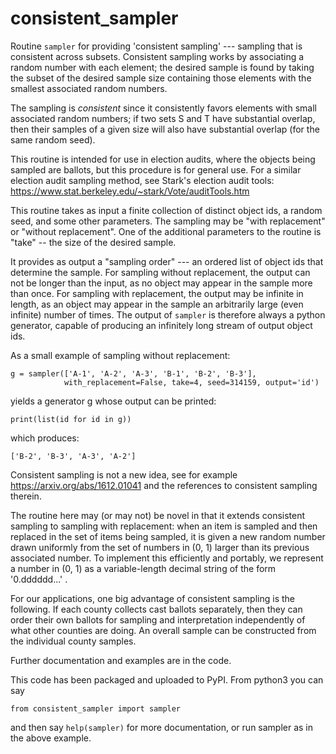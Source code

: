 # consistent_sampler
Routine ``sampler`` for providing 'consistent sampling' --- sampling that is
consistent across subsets.  Consistent sampling works by associating a random number with
each element; the desired sample is found by taking the subset of the desired sample size
containing those elements with the smallest associated random numbers.  

The sampling is *consistent* since it consistently favors elements with small associated
random numbers; if two sets S and T have substantial overlap, then their samples of a given 
size will also have substantial overlap (for the same random seed).

This routine is intended for use in election audits,
where the objects being sampled are ballots, but this procedure
is for general use.  For a similar election audit sampling method,
see Stark's election audit tools:
   https://www.stat.berkeley.edu/~stark/Vote/auditTools.htm

This routine takes as input a finite collection of distinct object ids, a random seed, and
some other parameters.  The sampling may be "with replacement" or "without replacement".
One of the additional parameters to the routine is "take" -- the size of the desired
sample.

It provides as output a "sampling order" --- an ordered list of object ids that determine
the sample.  For sampling without replacement, the output can not be longer than the input, as no
object may appear in the sample more than once.  For sampling with replacement, the output 
may be infinite in length, as an object may appear in the sample an arbitrarily large 
(even infinite) number of times.  The output of ``sampler`` is therefore always a python 
generator, capable of producing an infinitely long stream of output object ids.

As a small example of sampling without replacement:

    g = sampler(['A-1', 'A-2', 'A-3', 'B-1', 'B-2', 'B-3'], 
                with_replacement=False, take=4, seed=314159, output='id')
  
yields a generator g whose output can be printed:

    print(list(id for id in g))
   
which produces:

    ['B-2', 'B-3', 'A-3', 'A-2']
    
Consistent sampling is not a new idea, see for example
https://arxiv.org/abs/1612.01041
and the references to consistent sampling therein.

The routine here may (or may not) be novel in that it extends consistent
sampling to sampling with replacement: when an item is sampled and then replaced
in the set of items being sampled, it is given a new random number drawn uniformly
from the set of numbers in (0, 1) larger than its previous associated number.
To implement this efficiently and portably, we represent a number in (0, 1) as
a variable-length decimal string of the form '0.dddddd...' . 

For our applications, one big advantage of consistent sampling is the following.
If each county collects cast ballots separately, then they can order their own ballots
for sampling and interpretation independently of what other counties are doing.  An overall
sample can be constructed from the individual county samples.

Further documentation and examples are in the code.

This code has been packaged and uploaded to PyPI.  From python3 you can say

    from consistent_sampler import sampler
    
and then say ``help(sampler)`` for more documentation, or run sampler
as in the above example.
